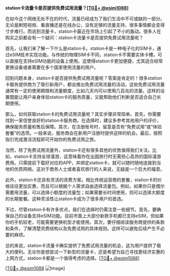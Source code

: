**station卡流量卡是否提供免费试用流量？[[TG💪+ @esim1088](https://t.me/s/esim1088)]**

在如今这个网络无处不在的时代，流量已经成为了我们生活中不可或缺的一部分。无论是刷短视频、看直播还是在线办公，没有足够的流量支持，很多事情都会变得寸步难行。而说到流量卡，station卡最近在市场上引起了不小的轰动。很多人在购买之前都会有一个疑问：station卡流量卡是否提供免费试用流量呢？

首先，让我们来了解一下什么是station卡。station卡是一种电子化的SIM卡，通过eSIM技术实现功能。与传统的物理SIM卡不同，station卡不需要实体卡槽，可以直接在支持eSIM功能的设备上使用。这使得station卡更加便捷，尤其适合经常更换设备或者需要在多个国家使用流量的用户。

回到问题本身，station卡是否提供免费试用流量呢？答案是肯定的！很多station卡服务提供商为了吸引新用户，都会推出免费试用流量的活动。这些免费试用流量通常有一定的使用期限和流量额度，比如几天内可以使用几百兆的流量。这样的设置既能让用户亲身体验station卡的服务质量，又能帮助他们判断是否适合自己长期使用。

那么，如何获取station卡的免费试用流量呢？其实步骤非常简单。首先，你需要找到一家信誉良好的station卡服务商。在选择时，建议多参考其他用户的评价，确保服务质量和售后保障。其次，在注册账号时，留意是否有“免费试用”或“体验套餐”的选项。一般来说，服务商会在新用户注册时提供这样的机会。最后，按照指引完成激活流程即可开始你的免费试用之旅。

当然，除了免费试用流量外，station卡还有很多其他的优势值得我们关注。比如，station卡支持全球漫游，这意味着你在出国旅行时无需担心高昂的国际漫游费用。只需提前下载好对应的APP，并绑定station卡，就可以随时随地连接到当地的优质网络。这对于商务人士或者喜欢旅行的人来说，无疑是一个巨大的福音。

此外，station卡还具有灵活的资费方案。相比传统运营商的套餐，station卡的价格往往更加实惠，而且可以根据个人需求自由选择流量包。例如，如果你只是偶尔需要用流量，可以选择小额度的流量包；如果需要长时间使用，则可以选择大额度的长期套餐。这种灵活性让station卡成为了很多用户的首选。

不过，尽管station卡有许多优点，我们在选择时仍需注意一些细节。首先，要确保自己的设备支持eSIM功能。目前市面上大部分新款手机都已支持eSIM，但如果你的手机较老，可能需要更换机型才能使用。其次，要仔细阅读服务商提供的条款和条件，了解清楚资费结构以及免费试用的具体规则。这样可以避免后续产生不必要的麻烦。

总的来说，station卡流量卡确实提供了免费试用流量的机会，这为用户提供了极大的便利。无论你是想尝试一下新型的流量卡，还是希望为自己寻找更经济实惠的上网方式，station卡都是一个值得考虑的选择。[[TG💪+ @esim1088](https://t.me/s/esim1088)]

[[TG💪+ @esim1088](https://t.me/s/esim1088) ![Image](https://i.postimg.cc/4NQfJmqS/Snipaste-2025-05-13-00-14-12.png)]
